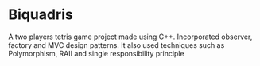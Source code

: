 # Biquadris
A two players tetris game project made using C++. Incorporated observer, factory and MVC design patterns. 
It also used techniques such as Polymorphism, RAII and single responsibility principle


